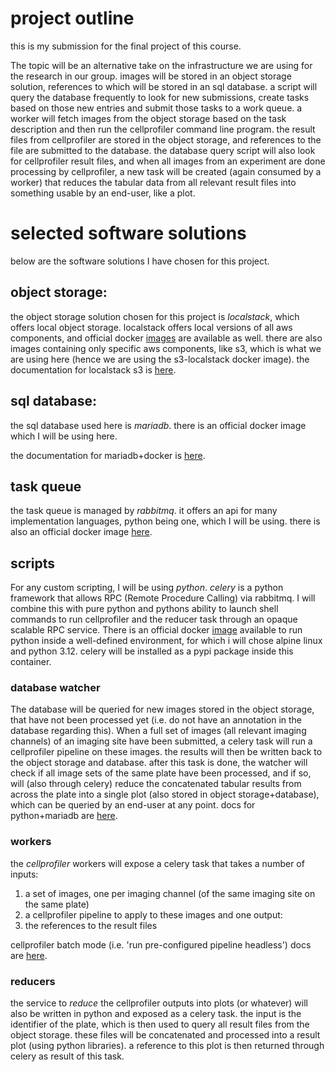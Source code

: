 # project outline

this is my submission for the final project of this course.

The topic will be an alternative take on the infrastructure we are using for the research in our group. images will be stored in an object storage solution, references to which will be stored in an sql database. a script will query the database frequently to look for new submissions, create tasks based on those new entries and submit those tasks to a work queue.
a worker will fetch images from the object storage based on the task description and then run the cellprofiler command line program. the result files from cellprofiler are stored in the object storage, and references to the file are submitted to the database.
the database query script will also look for cellprofiler result files, and when all images from an experiment are done processing by cellprofiler, a new task will be created (again consumed by a worker) that reduces the tabular data from all relevant result files into something usable by an end-user, like a plot.

# selected software solutions

below are the software solutions I have chosen for this project.

## object storage:

the object storage solution chosen for this project is _localstack_, which offers local object storage. localstack offers local versions of all aws components, and official docker [images](https://hub.docker.com/r/localstack/localstack) are available as well. there are also images containing only specific aws components, like s3, which is what we are using here (hence we are using the s3-localstack docker image). the documentation for localstack s3 is [here](https://docs.localstack.cloud/user-guide/aws/s3/).

## sql database:

the sql database used here is _mariadb_. there is an official docker image which I will be using here.

the documentation for mariadb+docker is [here](https://hub.docker.com/_/mariadb).

## task queue

the task queue is managed by _rabbitmq_. it offers an api for many implementation languages, python being one, which I will be using. there is also an official docker image [here](https://hub.docker.com/_/rabbitmq).

## scripts

For any custom scripting, I will be using _python_. _celery_ is a python framework that allows RPC (Remote Procedure Calling) via rabbitmq. I will combine this with pure python and pythons ability to launch shell commands to run cellprofiler and the reducer task through an opaque scalable RPC service. There is an official docker [image](https://hub.docker.com/_/python) available to run python inside a well-defined environment, for which i will chose alpine linux and python 3.12. celery will be installed as a pypi package inside this container.

### database watcher

The database will be queried for new images stored in the object storage, that have not been processed yet (i.e. do not have an annotation in the database regarding this). When a full set of images (all relevant imaging channels) of an imaging site have been submitted, a celery task will run a cellprofiler pipeline on these images. the results will then be written back to the object storage and database. after this task is done, the watcher will check if all image sets of the same plate have been processed, and if so, will (also through celery) reduce the concatenated tabular results from across the plate into a single plot (also stored in object storage+database), which can be queried by an end-user at any point. docs for python+mariadb are [here](https://mariadb.com/resources/blog/how-to-connect-python-programs-to-mariadb/).

### workers

the _cellprofiler_ workers will expose a celery task that takes a number of inputs:
1. a set of images, one per imaging channel (of the same imaging site on the same plate)
1. a cellprofiler pipeline to apply to these images
and one output:
1. the references to the result files

cellprofiler batch mode (i.e. 'run pre-configured pipeline headless') docs are [here](https://cellprofiler-manual.s3.amazonaws.com/CellProfiler-4.0.5/help/other_batch.html).

### reducers

the service to _reduce_ the cellprofiler outputs into plots (or whatever) will also be written in python and exposed as a celery task. the input is the identifier of the plate, which is then used to query all result files from the object storage. these files will be concatenated and processed into a result plot (using python libraries). a reference to this plot is then returned through celery as result of this task.
